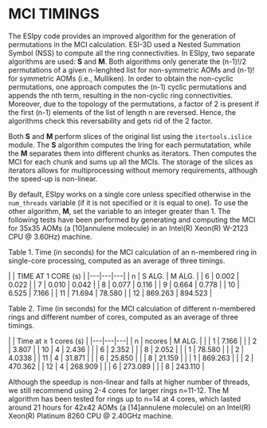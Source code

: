 # MCI TIMINGS

The ESIpy code provides an improved algorithm for the generation of permutations in the MCI calculation. 
ESI-3D used a Nested Summation Symbol (NSS) to compute all the ring connectivities. 
In ESIpy, two separate algorithms are used: **S** and **M**. Both algorithms only generate the (n-1)!/2 permutations of a given n-lenghted list for non-symmetric AOMs and (n-1)! for symmetric AOMs (i.e., Mulliken).
In order to obtain the non-cyclic permutations, one approach computes the (n-1) cyclic permutations and appends the nth term, resulting in the non-cyclic ring connectivities.
Moreover, due to the topology of the permutations, a factor of 2 is present if the first (n-1) elements of the list of length n are reversed. Hence, the algorithms check this reversability and gets rid of the $2$ factor.

Both **S** and **M** perform slices of the original list using the `itertools.islice` module. The **S** algorithm computes the Iring for each permutatation, while the **M** separates them into different chunks as iterators.
Then computes the MCI for each chunk and sums up all the MCIs. The storage of the slices as iterators allows for multiprocessing without memory requirements, although the speed-up is non-linear.

By default, ESIpy works on a single core unless specified otherwise in the `num_threads` variable (if it is not specified or it is equal to one). To use the other algorithm, **M**, set the variable to an integer greater than 1. 
The following tests have been performed by generating and computing the MCI for 35x35 AOMs (a [10]annulene molecule) in an Intel(R) Xeon(R) W-2123 CPU @ 3.60Hz) machine.

Table 1. Time (in seconds) for the MCI calculation of an n-membered ring in single-core processing, computed as an average of three timings.

|  | TIME AT 1 CORE (s)   |
|---|---|---|
| n | S ALG. | M ALG. |
| 6 | 0.002 | 0.022 |
| 7 | 0.010 | 0.042 |
| 8 | 0.077 | 0.116 |
| 9 | 0.664 | 0.778 |
| 10 | 6.525 | 7.166 |
| 11 | 71.694 | 78.580 |
| 12 | 869.263 | 894.523 |

Table 2. Time (in seconds) for the MCI calculation of different n-membered rings and different number of cores, computed as an average of three timings.

|  | Time at ≥ 1 cores (s)   |
|---|---|---|
| n | ncores | M ALG. |
|  | 1 | 7.166 |
|  | 2 | 3.807 |
| 10 | 4 | 2.436 |
|  | 6 | 2.352 |
|  | 8 | 2.052 |
|  | 1 | 78.580 |
|  | 2 | 4.0338 |
| 11 | 4 | 31.871 |
|  | 6 | 25.850 |
|  | 8 | 21.159 |
|  | 1 | 869.263 |
|  | 2 | 470.362 |
| 12 | 4 | 268.909 |
|  | 6 | 273.089 |
|  | 8 | 243.110 |

Although the speedup is non-linear and falls at higher number of threads, we still recommend using 2-4 cores for larger rings n=11-12.
The M algorithm has been tested for rings up to n=14 at 4 cores, which lasted around 21 hours for 42x42 AOMs (a [14]annulene molecule) on an Intel(R) Xeon(R) Platinum 8260 CPU @ 2.40GHz machine.



